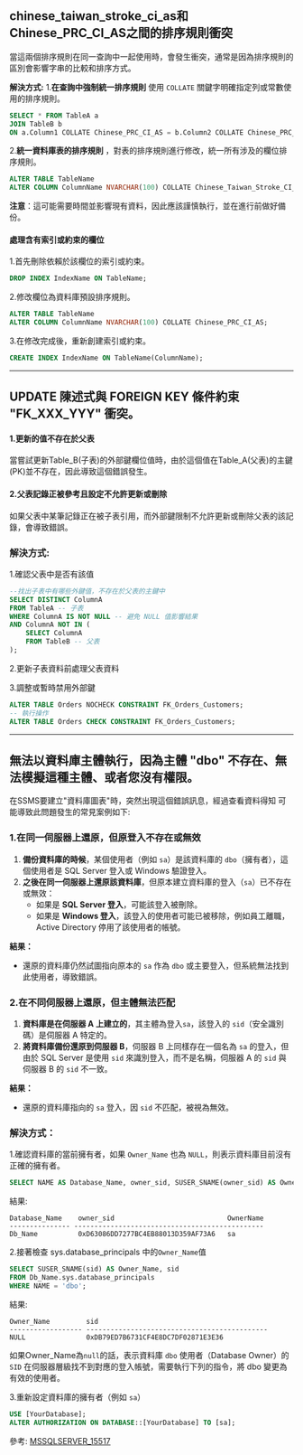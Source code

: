 ## chinese_taiwan_stroke_ci_as和Chinese_PRC_CI_AS之間的排序規則衝突

當這兩個排序規則在同一查詢中一起使用時，會發生衝突，通常是因為排序規則的區別會影響字串的比較和排序方式。

**解決方式:**
1.**在查詢中強制統一排序規則** 使用 `COLLATE` 關鍵字明確指定列或常數使用的排序規則。
```sql
SELECT * FROM TableA a
JOIN TableB b
ON a.Column1 COLLATE Chinese_PRC_CI_AS = b.Column2 COLLATE Chinese_PRC_CI_AS;
```

2.**統一資料庫表的排序規則** ，對表的排序規則進行修改，統一所有涉及的欄位排序規則。
```sql
ALTER TABLE TableName
ALTER COLUMN ColumnName NVARCHAR(100) COLLATE Chinese_Taiwan_Stroke_CI_AS;
```
**注意**：這可能需要時間並影響現有資料，因此應該謹慎執行，並在進行前做好備份。

#### 處理含有索引或約束的欄位

1.首先刪除依賴於該欄位的索引或約束。
```sql
DROP INDEX IndexName ON TableName;
```

2.修改欄位為資料庫預設排序規則。
```sql
ALTER TABLE TableName
ALTER COLUMN ColumnName NVARCHAR(100) COLLATE Chinese_PRC_CI_AS;
```

3.在修改完成後，重新創建索引或約束。
```sql
CREATE INDEX IndexName ON TableName(ColumnName);
```

---
## UPDATE 陳述式與 FOREIGN KEY 條件約束 "FK_XXX_YYY" 衝突。

#### 1.更新的值不存在於父表
當嘗試更新Table_B(子表)的外部鍵欄位值時，由於這個值在Table_A(父表)的主鍵(PK)並不存在，因此導致這個錯誤發生。

#### 2.父表記錄正被參考且設定不允許更新或刪除
如果父表中某筆記錄正在被子表引用，而外部鍵限制不允許更新或刪除父表的該記錄，會導致錯誤。

### 解決方式:

1.確認父表中是否有該值
```sql
--找出子表中有哪些外鍵值，不存在於父表的主鍵中
SELECT DISTINCT ColumnA
FROM TableA -- 子表
WHERE ColumnA IS NOT NULL -- 避免 NULL 值影響結果
AND ColumnA NOT IN (
    SELECT ColumnA
    FROM TableB -- 父表
);
```

2.更新子表資料前處理父表資料

3.調整或暫時禁用外部鍵
```sql
ALTER TABLE Orders NOCHECK CONSTRAINT FK_Orders_Customers;
-- 執行操作
ALTER TABLE Orders CHECK CONSTRAINT FK_Orders_Customers;
```

---
## 無法以資料庫主體執行，因為主體 "dbo" 不存在、無法模擬這種主體、或者您沒有權限。

在SSMS要建立"資料庫圖表"時，突然出現這個錯誤訊息，經過查看資料得知
可能導致此問題發生的常見案例如下:
### 1.在同一伺服器上還原，但原登入不存在或無效

1. **備份資料庫的時候**，某個使用者（例如 `sa`）是該資料庫的 `dbo`（擁有者），這個使用者是 SQL Server 登入或 Windows 驗證登入。
2. **之後在同一伺服器上還原該資料庫**，但原本建立資料庫的登入（`sa`）已不存在或無效：
    - 如果是 **SQL Server 登入**，可能該登入被刪除。
    - 如果是 **Windows 登入**，該登入的使用者可能已被移除，例如員工離職，Active Directory 停用了該使用者的帳號。

**結果：**
- 還原的資料庫仍然試圖指向原本的 `sa` 作為 `dbo` 或主要登入，但系統無法找到此使用者，導致錯誤。


### 2.在不同伺服器上還原，但主體無法匹配

1. **資料庫是在伺服器 A 上建立的**，其主體為登入`sa`，該登入的 `sid`（安全識別碼）是伺服器 A 特定的。
2. **將資料庫備份還原到伺服器 B**，伺服器 B 上同樣存在一個名為 `sa` 的登入，但由於 SQL Server 是使用 `sid` 來識別登入，而不是名稱，伺服器 A 的 `sid` 與伺服器 B 的 `sid` 不一致。

**結果：**
- 還原的資料庫指向的 `sa` 登入，因 `sid` 不匹配，被視為無效。

### 解決方式：

1.確認資料庫的當前擁有者，如果 `Owner_Name` 也為 `NULL`，則表示資料庫目前沒有正確的擁有者。
```sql
SELECT NAME AS Database_Name, owner_sid, SUSER_SNAME(owner_sid) AS OwnerName FROM sys.databases WHERE NAME = 'Db_Name';
```
結果:
```
Database_Name    owner_sid                            OwnerName
--------------- -----------------------------------------------
Db_Name          0xD63086DD7277BC4EB88013D359AF73A6   sa
```

2.接著檢查 sys.database_principals 中的`Owner_Name`值 
```sql
SELECT SUSER_SNAME(sid) AS Owner_Name, sid 
FROM Db_Name.sys.database_principals 
WHERE NAME = 'dbo';
```
結果:
```
Owner_Name         sid 
------------------ ---------------------------------------------
NULL               0xDB79ED7B6731CF4E8DC7DF02871E3E36
```

如果Owner_Name為`null`的話，表示資料庫 `dbo` 使用者（Database Owner）的 `SID` 在伺服器層級找不到對應的登入帳號，需要執行下列的指令，將 dbo 變更為有效的使用者。

3.重新設定資料庫的擁有者（例如 `sa`）
```sql
USE [YourDatabase];
ALTER AUTHORIZATION ON DATABASE::[YourDatabase] TO [sa];
```

參考:
[MSSQLSERVER_15517](https://learn.microsoft.com/zh-tw/sql/relational-databases/errors-events/mssqlserver-15517-database-engine-error?view=sql-server-ver16)